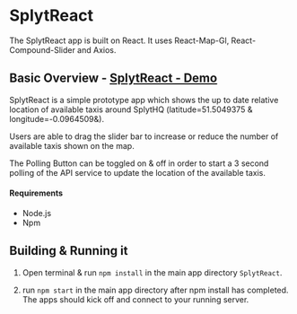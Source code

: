# SplytReact

The SplytReact app is built on React.
It uses React-Map-Gl, React-Compound-Slider and Axios.

## Basic Overview - [SplytReact - Demo](http://splytreact.surge.sh/)

SplytReact is a simple prototype app which shows the up to date relative location of available taxis around SplytHQ (latitude=51.5049375 & longitude=-0.0964509&).

Users are able to drag the slider bar to increase or reduce the number of available taxis shown on the map.

The Polling Button can be toggled on & off in order to start a 3 second polling of the API service to update the location of the available taxis.

#### Requirements

- Node.js
- Npm

## Building & Running it

1. Open terminal & run `npm install` in the main app directory `SplytReact`.

2. run `npm start` in the main app directory after npm install has completed. The apps should kick off and connect to your running server.
